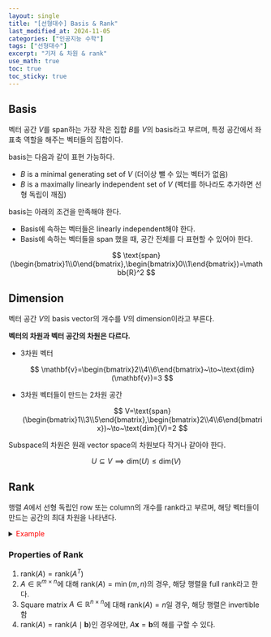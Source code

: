 ```yaml
---
layout: single
title: "[선형대수] Basis & Rank"
last_modified_at: 2024-11-05
categories: ["인공지능 수학"]
tags: ["선형대수"]
excerpt: "기저 & 차원 & rank"
use_math: true
toc: true
toc_sticky: true
---
```


## Basis

벡터 공간 $V$를 span하는 가장 작은 집합 $B$를 $V$의 basis라고 부르며, 특정 공간에서 좌표축 역할을 해주는 벡터들의 집합이다.


basis는 다음과 같이 표현 가능하다.
- $B$ is a minimal generating set of $V$ (더이상 뺄 수 있는 벡터가 없음)
- $B$ is a maximally linearly independent set of $V$ (벡터를 하나라도 추가하면 선형 독립이 깨짐)
    
basis는 아래의 조건을 만족해야 한다.
- Basis에 속하는 벡터들은 linearly independent해야 한다.
- Basis에 속하는 벡터들을 span 했을 때, 공간 전체를 다 표현할 수 있어야 한다.
        
$$
\text{span}(\begin{bmatrix}1\\0\end{bmatrix},\begin{bmatrix}0\\1\end{bmatrix})=\mathbb{R}^2
$$

## Dimension

벡터 공간 $V$의 basis vector의 개수를 $V$의 dimension이라고 부른다.

**벡터의 차원과 벡터 공간의 차원은 다르다.**

- 3차원 벡터

  $$
  \mathbf{v}=\begin{bmatrix}2\\4\\6\end{bmatrix}~\to~\text{dim}(\mathbf{v})=3
  $$
- 3차원 벡터들이 만드는 2차원 공간

  $$
  V=\text{span}(\begin{bmatrix}1\\3\\5\end{bmatrix},\begin{bmatrix}2\\4\\6\end{bmatrix})~\to~\text{dim}(V)=2
  $$

Subspace의 차원은 원래 vector space의 차원보다 작거나 같아야 한다.

$$
U\subseteq V \implies \text{dim}(U)\leq \text{dim}(V)
$$

## Rank

행렬 $A$에서 선형 독립인 row 또는 column의 개수를 rank라고 부르며, 해당 벡터들이 만드는 공간의 최대 차원을 나타낸다.

<details>
<summary><font color='red'>Example</font></summary>
<div markdown="1">
  
$$
A=\begin{bmatrix}1&2\\3&4\\5&6\end{bmatrix}
$$

---

Gauss Elimination을 하면 $\text{rank}(A)=2$

즉, 3개의 column vector들이 span하는 공간 $V$의 차원은 2차원 평면이다.

</div>
</details>

### Properties of Rank

1. $\text{rank}(A)=\text{rank}(A^T)$
2. $A\in\mathbb{R}^{m\times n}$에 대해 $\text{rank}(A)=\min(m,n)$의 경우, 해당 행렬을 full rank라고 한다.
3. Square matrix $A\in\mathbb{R}^{n\times n}$에 대해 $\text{rank}(A)=n$일 경우, 해당 행렬은 invertible함
4. $\text{rank}(A)=\text{rank}(A\mid \mathbf{b})$인 경우에만, $A\mathbf{x}=\mathbf{b}$의 해를 구할 수 있다.
